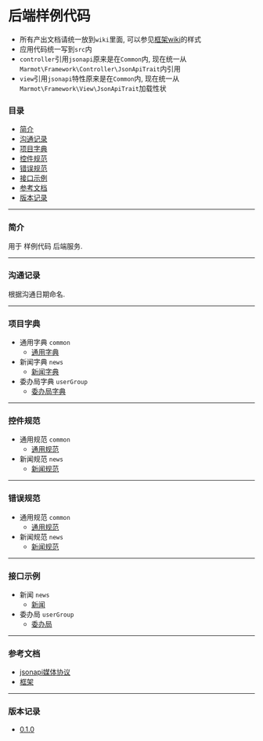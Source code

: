 # 后端样例代码

* 所有产出文档请统一放到`wiki`里面, 可以参见[框架wiki](https://github.com/chloroplast1983/marmot-framework)的样式
* 应用代码统一写到`src`内
* `controller`引用`jsonapi`原来是在`Common`内, 现在统一从`Marmot\Framework\Controller\JsonApiTrait`内引用
* `view`引用`jsonapi`特性原来是在`Common`内, 现在统一从`Marmot\Framework\View\JsonApiTrait`加载性状

### 目录

* [简介](#abstract)
* [沟通记录](#communicationRecord)
* [项目字典](#dictionary)
* [控件规范](#widgetRule)
* [错误规范](#errorRule)
* [接口示例](#api)
* [参考文档](#tutor)
* [版本记录](#version)

---

### <a name="abstract">简介</a>

用于 样例代码 后端服务.

---

### <a name="communicationRecord">沟通记录</a>

根据沟通日期命名.

---

### <a name="dictionary">项目字典</a>

* 通用字典 `common`
	* [通用字典](./Docs/Dictionary/common.md "通用字典")
* 新闻字典 `news`
	* [新闻字典](./Docs/Dictionary/news.md "新闻字典")
* 委办局字典 `userGroup`
	* [委办局字典](./Docs/Dictionary/userGroup.md "委办局字典")
	
---

### <a name="widgetRule">控件规范</a>

* 通用规范 `common`
	* [通用规范](./Docs/WidgetRule/common.md "通用规范")
* 新闻规范 `news`
	* [新闻规范](./Docs/WidgetRule/news.md "新闻规范")
	
---

### <a name="errorRule">错误规范</a>

* 通用规范 `common`
	* [通用规范](./Docs/ErrorRule/common.md "通用规范")
* 新闻规范 `news`
	* [新闻规范](./Docs/ErrorRule/news.md "新闻规范")
	
---

### <a name="api">接口示例</a>

* 新闻 `news`
	* [新闻](./Docs/Api/newsApi.md "新闻")
* 委办局 `userGroup`
	* [委办局](./Docs/Api/userGroupApi.md "委办局")

---

### <a name="tutor">参考文档</a>

* [jsonapi媒体协议](http://jsonapi.org/ "jsonapi")
* [框架](https://github.com/chloroplast1983/marmot) 

---

### <a name="version">版本记录</a>

* [0.1.0](./Docs/Version/0.1.0.md "0.1.0")